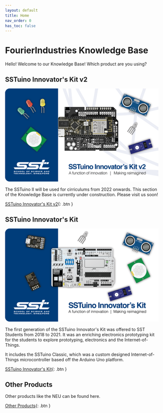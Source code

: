 ```yaml
---
layout: default
title: Home
nav_order: 0
has_toc: false
---
```

# FourierIndustries Knowledge Base

Hello! Welcome to our Knowledge Base! Which product are you using?

## SSTuino Innovator's Kit v2

![SSTuino Innovator's Kit](assets/SSTuino_kit_v2.png)

The SSTuino II will be used for cirriculums from 2022 onwards. This section of the Knowledge Base is currently under construction. Please visit us soon!

[SSTuino Innovator's Kit v2](SSTuinoII/index.md){: .btn }

## SSTuino Innovator's Kit

![SSTuino Innovator's Kit](assets/SSTuino_kit_v1.png)

The first generation of the SSTuino Innovator's Kit was offered to SST Students from 2018 to 2021. It was an enriching electronics prototyping kit for the students to explore prototyping, electronics and the Internet-of-Things. 

It includes the SSTuino Classic, which was a custom designed Internet-of-Things microcontroller based off the Arduino Uno platform.

[SSTuino Innovator's Kit](SSTuino_Classic/index.md){: .btn }

## Other Products

Other products like the NEU can be found here.

[Other Products](Other_Products/index.md){: .btn }